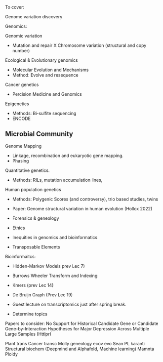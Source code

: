 To cover: 

Genome variation discovery

Genomics: 

Genomic variation
- Mutation and repair
X Chromosome variation (structural and copy number)

Ecological & Evolutionary genomics
- Molecular Evolution and Mechanisms
- Method: Evolve and resequence

Cancer genetics
- Percision Medicine and Genomics

Epigenetics 
- Methods: Bi-sulfite sequencing
- ENCODE

Microbial Community
- 

Genome Mapping
- Linkage, recombination and eukaryotic gene mapping.
- Phasing

Quantitative genetics.
- Methods: RILs, mutation accumulation lines,

Human population genetics
- Methods: Polygenic Scores (and controversy), trio based studies, twins 
- Paper: Genome structural variation in human evolution (Hollox 2022)

- Forensics & geneology
- Ethics 
- Inequities in genomics and bioinformatics
- Transposable Elements

Bioinformaitcs:
- Hidden-Markov Models prev Lec 7)
- Burrows Wheeler Transform and Indexing
- Kmers (prev Lec 14)
- De Bruijn Graph (Prev Lec 19)

- Guest lecture on transcriptomics just after spring break. 
- Determine topics 

Papers to consider: 
No Support for Historical Candidate Gene or Candidate Gene-by-Interaction Hypotheses for Major Depression Across Multiple Large Samples (Httlpr)


Plant trans
Cancer transc
Molly geneology
ecov evo Sean PL
karanti Structural biochem (Deepmind and Alphafold, Machine learning)
Mamnta Ploidy 